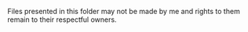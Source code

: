 Files presented in this folder may not be made by me and rights to them remain to their respectful owners.
